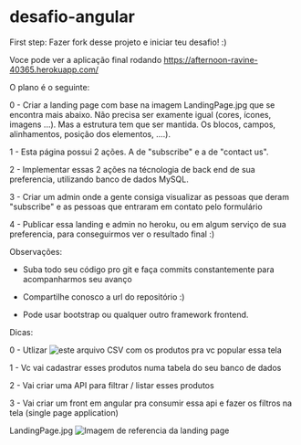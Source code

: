 # desafio-angular

First step: Fazer fork desse projeto e iniciar teu desafio! :)

Voce pode ver a aplicação final rodando https://afternoon-ravine-40365.herokuapp.com/

O plano é o seguinte:

0 - Criar a landing page com base na imagem LandingPage.jpg que se encontra mais abaixo. Não precisa ser examente igual (cores, ícones, imagens ...). Mas a estrutura tem que ser mantida. Os blocos, campos, alinhamentos, posição dos elementos, ....). 

1 - Esta página possui 2 ações. A de "subscribe" e a de "contact us". 

2 - Implementar essas 2 ações na técnologia de back end de sua preferencia, utilizando banco de dados MySQL.

3 - Criar um admin onde a gente consiga visualizar as pessoas que deram "subscribe" e as pessoas que entraram em contato pelo formulário

4 - Publicar essa landing e admin no heroku, ou em algum serviço de sua preferencia, para conseguirmos ver o resultado final :)

Observações:

- Suba todo seu código pro git e faça commits constantemente para acompanharmos seu avanço

- Compartilhe conosco a url do repositório :)

- Pode usar bootstrap ou qualquer outro framework frontend.

Dicas:

0 - Utlizar ![este arquivo CSV](https://drive.google.com/file/d/1n-HhjF3pDR7lzBu_9Ri2Gb1dy1iFRgcA/view?usp=sharing) com os produtos pra vc popular essa tela

1 - Vc vai cadastrar esses produtos numa tabela do seu banco de dados

2 - Vai criar uma API para filtrar / listar esses produtos

3 - Vai criar um front em angular pra consumir essa api e fazer os filtros na tela (single page application)


LandingPage.jpg
![Imagem de referencia da landing page](https://i.imgur.com/q3buhL4.jpg)

